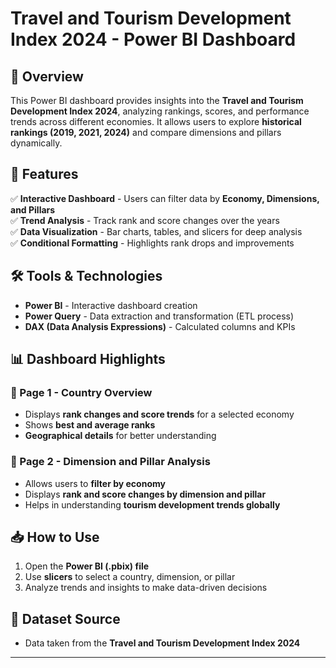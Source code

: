 # Travel and Tourism Development Index 2024 - Power BI Dashboard  

## 📌 Overview  
This Power BI dashboard provides insights into the **Travel and Tourism Development Index 2024**, analyzing rankings, scores, and performance trends across different economies. It allows users to explore **historical rankings (2019, 2021, 2024)** and compare dimensions and pillars dynamically.  

## 🔹 Features  
✅ **Interactive Dashboard** - Users can filter data by **Economy, Dimensions, and Pillars**  
✅ **Trend Analysis** - Track rank and score changes over the years  
✅ **Data Visualization** - Bar charts, tables, and slicers for deep analysis  
✅ **Conditional Formatting** - Highlights rank drops and improvements  

## 🛠 Tools & Technologies  
- **Power BI** - Interactive dashboard creation  
- **Power Query** - Data extraction and transformation (ETL process)  
- **DAX (Data Analysis Expressions)** - Calculated columns and KPIs  

## 📊 Dashboard Highlights  
### 📌 Page 1 - Country Overview  
- Displays **rank changes and score trends** for a selected economy  
- Shows **best and average ranks**  
- **Geographical details** for better understanding  

### 📌 Page 2 - Dimension and Pillar Analysis  
- Allows users to **filter by economy**  
- Displays **rank and score changes by dimension and pillar**  
- Helps in understanding **tourism development trends globally**  

## 📥 How to Use  
1. Open the **Power BI (.pbix) file**  
2. Use **slicers** to select a country, dimension, or pillar  
3. Analyze trends and insights to make data-driven decisions  

## 📎 Dataset Source  
- Data taken from the **Travel and Tourism Development Index 2024**  

---
